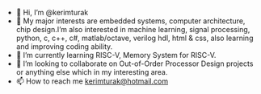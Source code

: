 - 👋 Hi, I’m @kerimturak
- 👀 My major interests are embedded systems, computer architecture, chip design.I’m also interested in machine learning, signal processing, python, c, c++, c#, matlab/octave, verilog hdl, html & css, also learning and improving coding ability.
- 🌱 I’m currently learning RISC-V, Memory System for RISC-V.
- 💞️ I’m looking to collaborate on Out-of-Order Processor Design projects or anything else which in my interesting area.
- 📫 How to reach me kerimturak@hotmail.com

<!---
kerimturak/kerimturak is a ✨ special ✨ repository because its `README.md` (this file) appears on your GitHub profile.
You can click the Preview link to take a look at your changes.
--->
